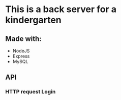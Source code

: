 # This is a back server for a kindergarten
## Made with:
* NodeJS
* Express
* MySQL

## API
### HTTP request Login
